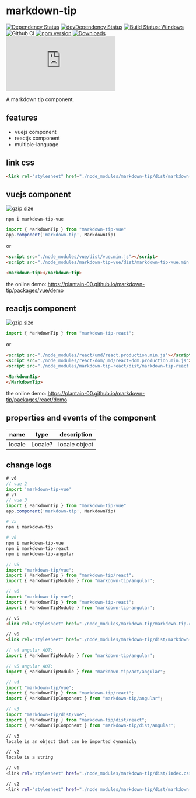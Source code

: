 # markdown-tip

[![Dependency Status](https://david-dm.org/plantain-00/markdown-tip.svg)](https://david-dm.org/plantain-00/markdown-tip)
[![devDependency Status](https://david-dm.org/plantain-00/markdown-tip/dev-status.svg)](https://david-dm.org/plantain-00/markdown-tip#info=devDependencies)
[![Build Status: Windows](https://ci.appveyor.com/api/projects/status/github/plantain-00/markdown-tip?branch=master&svg=true)](https://ci.appveyor.com/project/plantain-00/markdown-tip/branch/master)
![Github CI](https://github.com/plantain-00/markdown-tip/workflows/Github%20CI/badge.svg)
[![npm version](https://badge.fury.io/js/markdown-tip.svg)](https://badge.fury.io/js/markdown-tip)
[![Downloads](https://img.shields.io/npm/dm/markdown-tip.svg)](https://www.npmjs.com/package/markdown-tip)
[![type-coverage](https://img.shields.io/badge/dynamic/json.svg?label=type-coverage&prefix=%E2%89%A5&suffix=%&query=$.typeCoverage.atLeast&uri=https%3A%2F%2Fraw.githubusercontent.com%2Fplantain-00%2Fmarkdown-tip%2Fmaster%2Fpackage.json)](https://github.com/plantain-00/markdown-tip)

A markdown tip component.

## features

+ vuejs component
+ reactjs component
+ multiple-language

## link css

```html
<link rel="stylesheet" href="./node_modules/markdown-tip/dist/markdown-tip.css" />
```

## vuejs component

[![gzip size](https://img.badgesize.io/https://unpkg.com/markdown-tip-vue?compression=gzip)](https://unpkg.com/markdown-tip-vue)

`npm i markdown-tip-vue`

```ts
import { MarkdownTip } from "markdown-tip-vue"
app.component('markdown-tip', MarkdownTip)
```

or

```html
<script src="./node_modules/vue/dist/vue.min.js"></script>
<script src="./node_modules/markdown-tip-vue/dist/markdown-tip-vue.min.js"></script>
```

```html
<markdown-tip></markdown-tip>
```

the online demo: <https://plantain-00.github.io/markdown-tip/packages/vue/demo>

## reactjs component

[![gzip size](https://img.badgesize.io/https://unpkg.com/markdown-tip-react?compression=gzip)](https://unpkg.com/markdown-tip-react)

```ts
import { MarkdownTip } from "markdown-tip-react";
```

or

```html
<script src="./node_modules/react/umd/react.production.min.js"></script>
<script src="./node_modules/react-dom/umd/react-dom.production.min.js"></script>
<script src="./node_modules/markdown-tip-react/dist/markdown-tip-react.min.js"></script>
```

```html
<MarkdownTip>
</MarkdownTip>
```

the online demo: <https://plantain-00.github.io/markdown-tip/packages/react/demo>

## properties and events of the component

name | type | description
--- | --- | ---
locale | Locale? | locale object

## change logs

```ts
# v6
// vue 2
import 'markdown-tip-vue'
# v7
// vue 3
import { MarkdownTip } from "markdown-tip-vue"
app.component('markdown-tip', MarkdownTip)
```

```bash
# v5
npm i markdown-tip

# v6
npm i markdown-tip-vue
npm i markdown-tip-react
npm i markdown-tip-angular
```

```ts
// v5
import "markdown-tip/vue";
import { MarkdownTip } from "markdown-tip/react";
import { MarkdownTipModule } from "markdown-tip/angular";

// v6
import "markdown-tip-vue";
import { MarkdownTip } from "markdown-tip-react";
import { MarkdownTipModule } from "markdown-tip-angular";
```

```html
// v5
<link rel="stylesheet" href="./node_modules/markdown-tip/markdown-tip.css" />

// v6
<link rel="stylesheet" href="./node_modules/markdown-tip/dist/markdown-tip.css" />
```

```ts
// v4 angular AOT:
import { MarkdownTipModule } from "markdown-tip/angular";

// v5 angular AOT:
import { MarkdownTipModule } from "markdown-tip/aot/angular";
```

```ts
// v4
import "markdown-tip/vue";
import { MarkdownTip } from "markdown-tip/react";
import { MarkdownTipComponent } from "markdown-tip/angular";

// v3
import "markdown-tip/dist/vue";
import { MarkdownTip } from "markdown-tip/dist/react";
import { MarkdownTipComponent } from "markdown-tip/dist/angular";
```

```bash
// v3
locale is an object that can be imported dynamicly

// v2
locale is a string
```

```bash
// v1
<link rel="stylesheet" href="./node_modules/markdown-tip/dist/index.css" />

// v2
<link rel="stylesheet" href="./node_modules/markdown-tip/dist/markdown-tip.css" />
```
